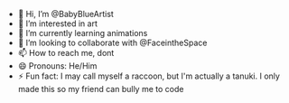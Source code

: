 - 👋 Hi, I’m @BabyBlueArtist
- 👀 I’m interested in art
- 🌱 I’m currently learning animations
- 💞️ I’m looking to collaborate with @FaceintheSpace
- 📫 How to reach me, dont
- 😄 Pronouns: He/Him
- ⚡ Fun fact: I may call myself a raccoon, but I'm actually a tanuki.  I only made this so my friend can bully me to code

<!---
BabyBlueArtist/BabyBlueArtist is a ✨ special ✨ repository because its `README.md` (this file) appears on your GitHub profile.
You can click the Preview link to take a look at your changes.
--->

